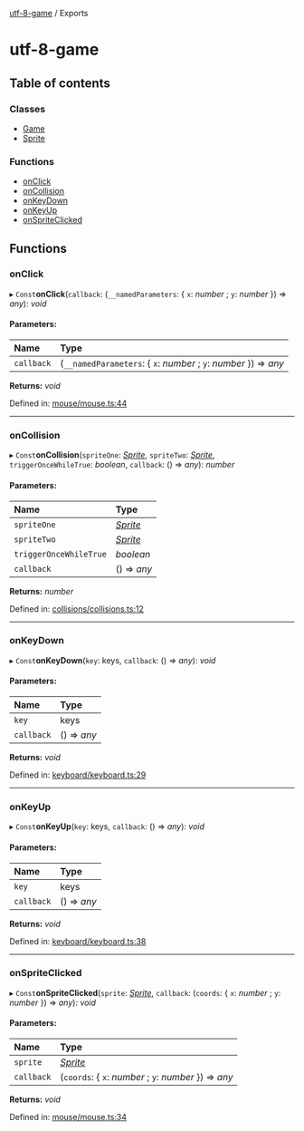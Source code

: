 [utf-8-game](README.md) / Exports

# utf-8-game

## Table of contents

### Classes

- [Game](classes/game.md)
- [Sprite](classes/sprite.md)

### Functions

- [onClick](modules.md#onclick)
- [onCollision](modules.md#oncollision)
- [onKeyDown](modules.md#onkeydown)
- [onKeyUp](modules.md#onkeyup)
- [onSpriteClicked](modules.md#onspriteclicked)

## Functions

### onClick

▸ `Const`**onClick**(`callback`: (`__namedParameters`: { `x`: *number* ; `y`: *number*  }) => *any*): *void*

#### Parameters:

| Name | Type |
| :------ | :------ |
| `callback` | (`__namedParameters`: { `x`: *number* ; `y`: *number*  }) => *any* |

**Returns:** *void*

Defined in: [mouse/mouse.ts:44](https://github.com/HatAndBread/text-game-engine/blob/422b3dc/src/mouse/mouse.ts#L44)

___

### onCollision

▸ `Const`**onCollision**(`spriteOne`: [*Sprite*](classes/sprite.md), `spriteTwo`: [*Sprite*](classes/sprite.md), `triggerOnceWhileTrue`: *boolean*, `callback`: () => *any*): *number*

#### Parameters:

| Name | Type |
| :------ | :------ |
| `spriteOne` | [*Sprite*](classes/sprite.md) |
| `spriteTwo` | [*Sprite*](classes/sprite.md) |
| `triggerOnceWhileTrue` | *boolean* |
| `callback` | () => *any* |

**Returns:** *number*

Defined in: [collisions/collisions.ts:12](https://github.com/HatAndBread/text-game-engine/blob/422b3dc/src/collisions/collisions.ts#L12)

___

### onKeyDown

▸ `Const`**onKeyDown**(`key`: keys, `callback`: () => *any*): *void*

#### Parameters:

| Name | Type |
| :------ | :------ |
| `key` | keys |
| `callback` | () => *any* |

**Returns:** *void*

Defined in: [keyboard/keyboard.ts:29](https://github.com/HatAndBread/text-game-engine/blob/422b3dc/src/keyboard/keyboard.ts#L29)

___

### onKeyUp

▸ `Const`**onKeyUp**(`key`: keys, `callback`: () => *any*): *void*

#### Parameters:

| Name | Type |
| :------ | :------ |
| `key` | keys |
| `callback` | () => *any* |

**Returns:** *void*

Defined in: [keyboard/keyboard.ts:38](https://github.com/HatAndBread/text-game-engine/blob/422b3dc/src/keyboard/keyboard.ts#L38)

___

### onSpriteClicked

▸ `Const`**onSpriteClicked**(`sprite`: [*Sprite*](classes/sprite.md), `callback`: (`coords`: { `x`: *number* ; `y`: *number*  }) => *any*): *void*

#### Parameters:

| Name | Type |
| :------ | :------ |
| `sprite` | [*Sprite*](classes/sprite.md) |
| `callback` | (`coords`: { `x`: *number* ; `y`: *number*  }) => *any* |

**Returns:** *void*

Defined in: [mouse/mouse.ts:34](https://github.com/HatAndBread/text-game-engine/blob/422b3dc/src/mouse/mouse.ts#L34)
